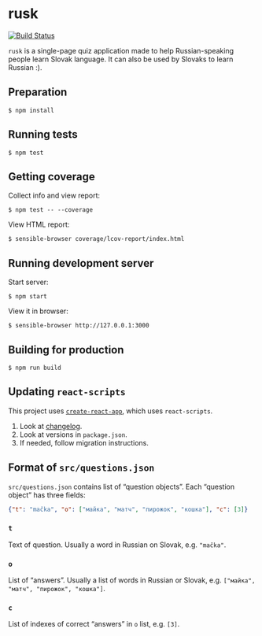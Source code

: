 # rusk
[![Build Status](https://travis-ci.org/PavloKapyshin/rusk.svg?branch=master)](https://travis-ci.org/PavloKapyshin/rusk)

`rusk` is a single-page quiz application made to help Russian-speaking people
learn Slovak language. It can also be used by Slovaks to learn Russian :).


## Preparation
```console
$ npm install
```


## Running tests
```console
$ npm test
```


## Getting coverage
Collect info and view report:

```console
$ npm test -- --coverage
```

View HTML report:

```console
$ sensible-browser coverage/lcov-report/index.html
```


## Running development server
Start server:

```console
$ npm start
```

View it in browser:

```console
$ sensible-browser http://127.0.0.1:3000
```


## Building for production
```console
$ npm run build
```


## Updating `react-scripts`

This project uses [`create-react-app`](https://github.com/facebookincubator/create-react-app),
which uses `react-scripts`.

1. Look at [changelog](https://github.com/facebookincubator/create-react-app/blob/master/CHANGELOG.md).
2. Look at versions in `package.json`.
3. If needed, follow migration instructions.


## Format of `src/questions.json`
`src/questions.json` contains list of “question objects”. Each “question
object” has three fields:

```json
{"t": "mačka", "o": ["майка", "матч", "пирожок", "кошка"], "c": [3]}
```


### `t`
Text of question. Usually a word in Russian on Slovak, e.g. `"mačka"`.


### `o`
List of “answers”. Usually a list of words in Russian or Slovak, e.g.
`["майка", "матч", "пирожок", "кошка"]`.


### `c`
List of indexes of correct “answers” in `o` list, e.g. `[3]`.
